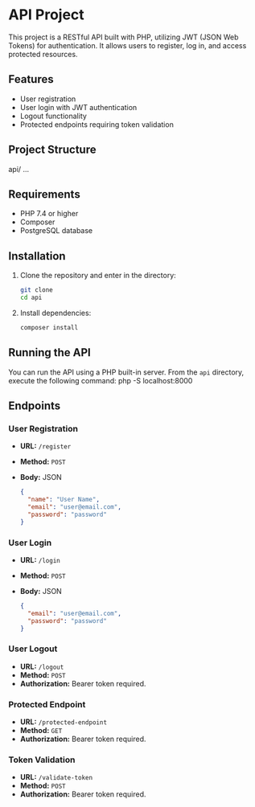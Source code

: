 # API Project

This project is a RESTful API built with PHP, utilizing JWT (JSON Web Tokens) for authentication. It allows users to register, log in, and access protected resources.

## Features

- User registration
- User login with JWT authentication
- Logout functionality
- Protected endpoints requiring token validation

## Project Structure

api/
...

## Requirements

- PHP 7.4 or higher
- Composer
- PostgreSQL database

## Installation

1. Clone the repository and enter in the directory:

   ```bash
   git clone 
   cd api

2. Install dependencies:

   ```bash
   composer install

## Running the API

You can run the API using a PHP built-in server. From the `api` directory, execute the following command:
   php -S localhost:8000


## Endpoints
### User Registration

- **URL:** `/register`
- **Method:** `POST`
- **Body:** JSON

  ```json
  {
    "name": "User Name",
    "email": "user@email.com",
    "password": "password"
  }

### User Login

- **URL:** `/login`
- **Method:** `POST`
- **Body:** JSON

  ```json
  {
    "email": "user@email.com",
    "password": "password"
  }

### User Logout

- **URL:** `/logout`
- **Method:** `POST`
- **Authorization:** Bearer token required.


### Protected Endpoint

- **URL:** `/protected-endpoint`
- **Method:** `GET`
- **Authorization:** Bearer token required.

### Token Validation

- **URL:** `/validate-token`
- **Method:** `POST`
- **Authorization:** Bearer token required.

